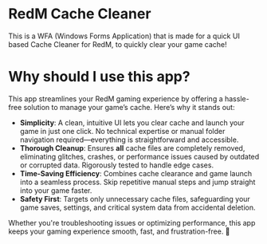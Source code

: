 # RedM Cache Cleaner
This is a WFA (Windows Forms Application) that is made for a quick UI based Cache Cleaner for RedM, to quickly clear your game cache!

# Why should I use this app?  

This app streamlines your RedM gaming experience by offering a hassle-free solution to manage your game’s cache. Here’s why it stands out:  

- **Simplicity**: A clean, intuitive UI lets you clear cache and launch your game in just one click. No technical expertise or manual folder navigation required—everything is straightforward and accessible.  
- **Thorough Cleanup**: Ensures **all** cache files are completely removed, eliminating glitches, crashes, or performance issues caused by outdated or corrupted data. Rigorously tested to handle edge cases.  
- **Time-Saving Efficiency**: Combines cache clearance and game launch into a seamless process. Skip repetitive manual steps and jump straight into your game faster.  
- **Safety First**: Targets only unnecessary cache files, safeguarding your game saves, settings, and critical system data from accidental deletion.  

Whether you're troubleshooting issues or optimizing performance, this app keeps your gaming experience smooth, fast, and frustration-free. 🚀  
